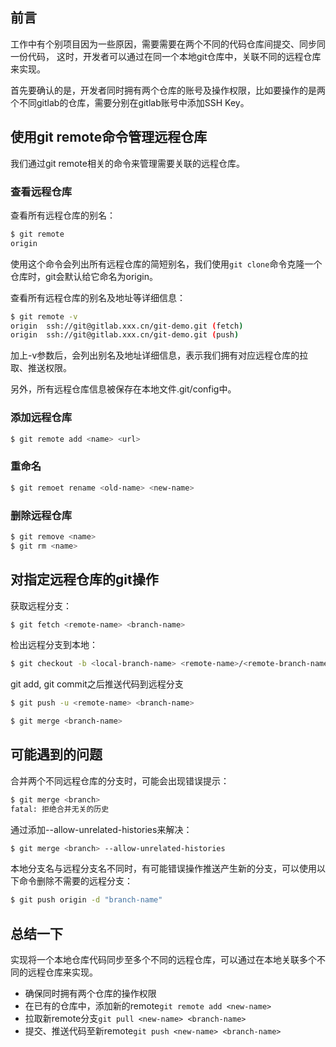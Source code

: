 ## 前言
工作中有个别项目因为一些原因，需要需要在两个不同的代码仓库间提交、同步同一份代码，
这时，开发者可以通过在同一个本地git仓库中，关联不同的远程仓库来实现。

首先要确认的是，开发者同时拥有两个仓库的账号及操作权限，比如要操作的是两个不同gitlab的仓库，需要分别在gitlab账号中添加SSH Key。

## 使用git remote命令管理远程仓库
我们通过git remote相关的命令来管理需要关联的远程仓库。

### 查看远程仓库
查看所有远程仓库的别名：
```bash
$ git remote
origin
```
使用这个命令会列出所有远程仓库的简短别名，我们使用`git clone`命令克隆一个仓库时，git会默认给它命名为origin。

查看所有远程仓库的别名及地址等详细信息：
```bash
$ git remote -v
origin	ssh://git@gitlab.xxx.cn/git-demo.git (fetch)
origin	ssh://git@gitlab.xxx.cn/git-demo.git (push)
```
加上-v参数后，会列出别名及地址详细信息，表示我们拥有对应远程仓库的拉取、推送权限。

另外，所有远程仓库信息被保存在本地文件.git/config中。

### 添加远程仓库
```bash
$ git remote add <name> <url>
```

### 重命名
```bash
$ git remoet rename <old-name> <new-name>
```

### 删除远程仓库
```bash
$ git remove <name>
$ git rm <name>
```

## 对指定远程仓库的git操作
获取远程分支：
```bash
$ git fetch <remote-name> <branch-name>
```

检出远程分支到本地：
```bash
$ git checkout -b <local-branch-name> <remote-name>/<remote-branch-name>
```


git add, git commit之后推送代码到远程分支
```bash
$ git push -u <remote-name> <branch-name>
```


```bash
$ git merge <branch-name>
```

## 可能遇到的问题
合并两个不同远程仓库的分支时，可能会出现错误提示：
```bash
$ git merge <branch>
fatal: 拒绝合并无关的历史
```
通过添加--allow-unrelated-histories来解决：
```bash
$ git merge <branch> --allow-unrelated-histories 
```

本地分支名与远程分支名不同时，有可能错误操作推送产生新的分支，可以使用以下命令删除不需要的远程分支：
```bash
$ git push origin -d "branch-name"
```

## 总结一下
实现将一个本地仓库代码同步至多个不同的远程仓库，可以通过在本地关联多个不同的远程仓库来实现。
- 确保同时拥有两个仓库的操作权限
- 在已有的仓库中，添加新的remote`git remote add <new-name>`
- 拉取新remote分支`git pull <new-name> <branch-name>`
- 提交、推送代码至新remote`git push <new-name> <branch-name>`


